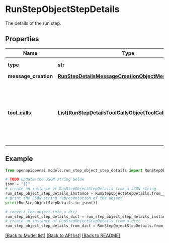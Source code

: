 # RunStepObjectStepDetails

The details of the run step.

## Properties

Name | Type | Description | Notes
------------ | ------------- | ------------- | -------------
**type** | **str** | Always &#x60;message_creation&#x60;. | 
**message_creation** | [**RunStepDetailsMessageCreationObjectMessageCreation**](RunStepDetailsMessageCreationObjectMessageCreation.md) |  | 
**tool_calls** | [**List[RunStepDetailsToolCallsObjectToolCallsInner]**](RunStepDetailsToolCallsObjectToolCallsInner.md) | An array of tool calls the run step was involved in. These can be associated with one of three types of tools: &#x60;code_interpreter&#x60;, &#x60;retrieval&#x60;, or &#x60;function&#x60;.  | 

## Example

```python
from openapiopenai.models.run_step_object_step_details import RunStepObjectStepDetails

# TODO update the JSON string below
json = "{}"
# create an instance of RunStepObjectStepDetails from a JSON string
run_step_object_step_details_instance = RunStepObjectStepDetails.from_json(json)
# print the JSON string representation of the object
print(RunStepObjectStepDetails.to_json())

# convert the object into a dict
run_step_object_step_details_dict = run_step_object_step_details_instance.to_dict()
# create an instance of RunStepObjectStepDetails from a dict
run_step_object_step_details_from_dict = RunStepObjectStepDetails.from_dict(run_step_object_step_details_dict)
```
[[Back to Model list]](../README.md#documentation-for-models) [[Back to API list]](../README.md#documentation-for-api-endpoints) [[Back to README]](../README.md)


